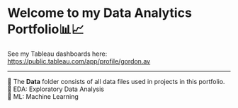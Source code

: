 <h1>Welcome to my Data Analytics Portfolio📊📈</h1>

See my Tableau dashboards here: https://public.tableau.com/app/profile/gordon.av
<hr>
📁 The <b>Data</b> folder consists of all data files used in projects in this portfolio. 
<br>🔑 EDA: Exploratory Data Analysis
<br>🔑 ML: Machine Learning
